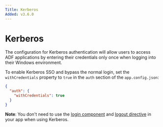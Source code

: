 ```yaml
---
Title: Kerberos
Added: v3.6.0
---
```


# Kerberos
The configuration for Kerberos authentication will allow users to access ADF applications by entering their credentials only once when logging into their Windows environment.

To enable Kerberos SSO and bypass the normal login, set the `withCredentials` property to `true` in the `auth` section of the `app.config.json`:

```json
{
  "auth": {
    "withCredentials": true
  }
}
```

**Note**: You don't need to use the [login component](../../docs/core/components/login.component.md) and [logout directive](../../docs/core/directives/logout.directive.md) in your app when using Kerberos. 

